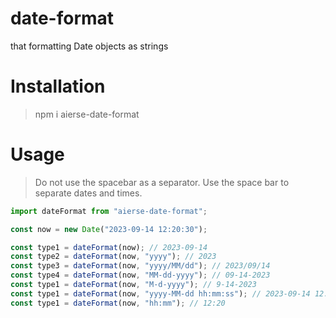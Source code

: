 # date-format

that formatting Date objects as strings

# Installation

> npm i aierse-date-format

# Usage

> Do not use the spacebar as a separator.
> Use the space bar to separate dates and times.

```js
import dateFormat from "aierse-date-format";

const now = new Date("2023-09-14 12:20:30");

const type1 = dateFormat(now); // 2023-09-14
const type2 = dateFormat(now, "yyyy"); // 2023
const type3 = dateFormat(now, "yyyy/MM/dd"); // 2023/09/14
const type4 = dateFormat(now, "MM-dd-yyyy"); // 09-14-2023
const type1 = dateFormat(now, "M-d-yyyy"); // 9-14-2023
const type1 = dateFormat(now, "yyyy-MM-dd hh:mm:ss"); // 2023-09-14 12:20:30
const type1 = dateFormat(now, "hh:mm"); // 12:20
```
